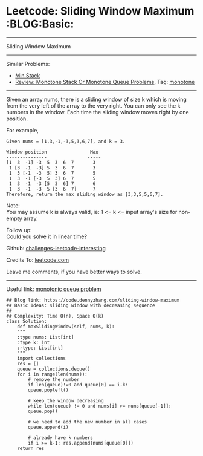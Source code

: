 
# Leetcode: Sliding Window Maximum     :BLOG:Basic:

---

Sliding Window Maximum  

---

Similar Problems:  

-   [Min Stack](https://code.dennyzhang.com/min-stack)
-   [Review: Monotone Stack Or Monotone Queue Problems](https://code.dennyzhang.com/review-monotone), Tag: [monotone](https://code.dennyzhang.com/tag/monotone)

---

Given an array nums, there is a sliding window of size k which is moving from the very left of the array to the very right. You can only see the k numbers in the window. Each time the sliding window moves right by one position.  

For example,  

    Given nums = [1,3,-1,-3,5,3,6,7], and k = 3.
    
    Window position                Max
    ---------------               -----
    [1  3  -1] -3  5  3  6  7       3
     1 [3  -1  -3] 5  3  6  7       3
     1  3 [-1  -3  5] 3  6  7       5
     1  3  -1 [-3  5  3] 6  7       5
     1  3  -1  -3 [5  3  6] 7       6
     1  3  -1  -3  5 [3  6  7]      7
    Therefore, return the max sliding window as [3,3,5,5,6,7].

Note:  
You may assume k is always valid, ie: 1 <= k <= input array's size for non-empty array.  

Follow up:  
Could you solve it in linear time?  

Github: [challenges-leetcode-interesting](https://github.com/DennyZhang/challenges-leetcode-interesting/tree/master/sliding-window-maximum)  

Credits To: [leetcode.com](https://leetcode.com/problems/sliding-window-maximum/description/)  

Leave me comments, if you have better ways to solve.  

---

Useful link: [monotonic queue problem](https://leetcode.com/problems/sliding-window-maximum/discuss/65885/This-is-a-typical-monotonic-queue-problem)  

    ## Blog link: https://code.dennyzhang.com/sliding-window-maximum
    ## Basic Ideas: sliding window with decreasing sequence
    ##
    ## Complexity: Time O(n), Space O(k)
    class Solution:
        def maxSlidingWindow(self, nums, k):
    	"""
    	:type nums: List[int]
    	:type k: int
    	:rtype: List[int]
    	"""
    	import collections
    	res = []
    	queue = collections.deque()
    	for i in range(len(nums)):
    	    # remove the number
    	    if len(queue)!=0 and queue[0] == i-k:
    		queue.popleft()
    
    	    # keep the window decreasing
    	    while len(queue) != 0 and nums[i] >= nums[queue[-1]]:
    		queue.pop()
    
    	    # we need to add the new number in all cases
    	    queue.append(i)
    
    	    # already have k numbers
    	    if i >= k-1: res.append(nums[queue[0]])
    	return res

